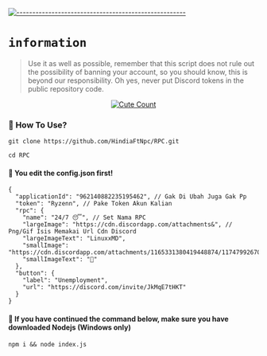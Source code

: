 [![-----------------------------------------------------](https://raw.githubusercontent.com/andreasbm/readme/master/assets/lines/colored.png)](#table-of-contents)

# `information`
> Use it as well as possible, remember that this script does not rule out the possibility of banning your account, so you should know, this is beyond our responsibility. Oh yes, never put Discord tokens in the public repository code. 
<p align="center">
<a href="https://saweria.co/YUSUP909"><img alt="Cute Count" src="https://raw.githubusercontent.com/NeeasTooID/Static-HTML/main/media/Screenshot_20231201_070232_Discord.png"/></a>
</p>

### 📮 How To Use?
```
git clone https://github.com/HindiaFtNpc/RPC.git
```
```
cd RPC
```
#### 🔰 You edit the config.json first!
```
{
  "applicationId": "962140882235195462", // Gak Di Ubah Juga Gak Pp
  "token": "Ryzenn", // Pake Token Akun Kalian
  "rpc": {
    "name": "24/7 😴", // Set Nama RPC
    "largeImage": "https://cdn.discordapp.com/attachments&", // Png/Gif Isis Memakai Url Cdn Discord
    "largeImageText": "LinuxxMD",
    "smallImage": "https://cdn.discordapp.com/attachments/1165331380419448874/1174799267001532586/verified.gif",
    "smallImageText": "🍉"
  },
  "button": {
    "label": "Unemployment",
    "url": "https://discord.com/invite/JkMqE7tHKT"
  }
}
```
#### 🔰 If you have continued the command below, make sure you have downloaded Nodejs (Windows only) 
```
npm i && node index.js
```
